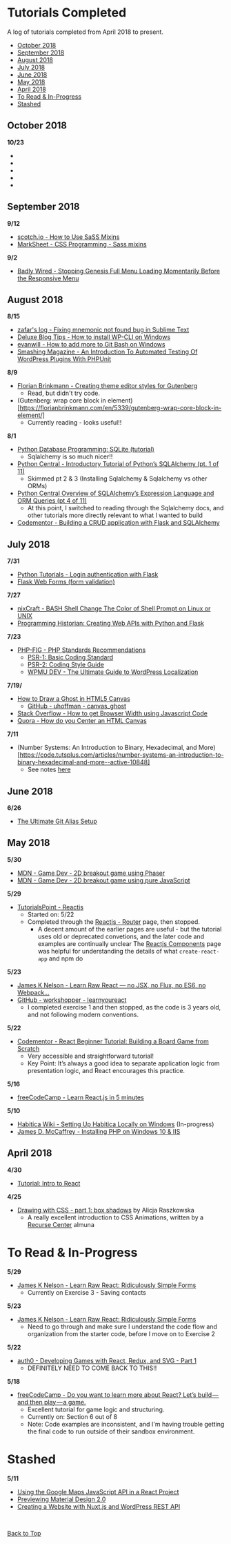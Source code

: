 <a id="top"></a>
# Tutorials Completed

A log of tutorials completed from April 2018 to present.

<!-- MarkdownTOC -->

* [October 2018](#october-2018)
* [September 2018](#september-2018)
* [August 2018](#august-2018)
* [July 2018](#july-2018)
* [June 2018](#june-2018)
* [May 2018](#may-2018)
* [April 2018](#april-2018)
* [To Read & In-Progress](#to-read--in-progress)
* [Stashed](#stashed)

<!-- /MarkdownTOC -->

<a id="october-2018"></a>
## October 2018

**10/23**

* [](https://www.sitepoint.com/css-layouts-floats-flexbox-grid/)
* [](https://developer.mozilla.org/en-US/docs/Web/CSS/CSS_Grid_Layout/CSS_Grid_and_Progressive_Enhancement)
* [](https://hacks.mozilla.org/2016/08/using-feature-queries-in-css/)
* [](https://getflywheel.com/layout/combine-flexbox-and-css-grids-for-layouts-how-to/)
* [](https://css-tricks.com/snippets/css/complete-guide-grid/)

<a id="september-2018"></a>
## September 2018

**9/12**
* [scotch.io - How to Use SaSS Mixins](https://scotch.io/tutorials/how-to-use-sass-mixins)
* [MarkSheet - CSS Programming - Sass mixins](https://marksheet.io/sass-mixins.html)

**9/2**
* [Badly Wired - Stopping Genesis Full Menu Loading Momentarily Before the Responsive Menu](http://badlywired.com/2018/04/stopping-genesis-full-menu-loading-momentarily-before-the-responsive-menu/)

<a id="august-2018"></a>
## August 2018

**8/15**
* [zafar's log - Fixing mnemonic not found bug in Sublime Text](http://dufferzafar.github.io/2015/06/16/fixing-mnemonic-not-found-bug-in-sublime-text/)
* [Deluxe Blog Tips - How to install WP-CLI on Windows](https://deluxeblogtips.com/install-wp-cli-windows/)
* [evanwill - How to add more to Git Bash on Windows](https://gist.github.com/evanwill/0207876c3243bbb6863e65ec5dc3f058)
* [Smashing Magazine - An Introduction To Automated Testing Of WordPress Plugins With PHPUnit](https://www.smashingmagazine.com/2017/12/automated-testing-wordpress-plugins-phpunit/)

**8/9**
* [Florian Brinkmann - Creating theme editor styles for Gutenberg](https://florianbrinkmann.com/en/4544/editor-styles-gutenberg/)
    * Read, but didn't try code.
* (Gutenberg: wrap core block in element)[https://florianbrinkmann.com/en/5339/gutenberg-wrap-core-block-in-element/]
    * Currently reading - looks useful!!

**8/1**
* [Python Database Programming: SQLite (tutorial)](https://pythonspot.com/en/python-database-programming-sqlite-tutorial/)
    * Sqlalchemy is so much nicer!!
* [Python Central - Introductory Tutorial of Python’s SQLAlchemy (pt. 1 of 11)](https://www.pythoncentral.io/introductory-tutorial-python-sqlalchemy/)
    * Skimmed pt 2 & 3 (Installing Sqlalchemy & Sqlalchemy vs other ORMs)
* [Python Central Overview of SQLAlchemy’s Expression Language and ORM Queries (pt 4 of 11)](https://www.pythoncentral.io/overview-sqlalchemys-expression-language-orm-queries/)
    * At this point, I switched to reading through the Sqlalchemy docs, and other tutorials more directly relevant to what I wanted to build
* [Codementor - Building a CRUD application with Flask and SQLAlchemy](https://www.codementor.io/garethdwyer/building-a-crud-application-with-flask-and-sqlalchemy-dm3wv7yu2)

<a id="july-2018"></a>
## July 2018

**7/31**
* [Python Tutorials - Login authentication with Flask](https://pythonspot.com/login-authentication-with-flask/)
* [Flask Web Forms (form validation)](https://pythonspot.com/flask-web-forms/)

**7/27**
* [nixCraft - BASH Shell Change The Color of Shell Prompt on Linux or UNIX](https://www.cyberciti.biz/faq/bash-shell-change-the-color-of-my-shell-prompt-under-linux-or-unix/)
* [Programming Historian: Creating Web APIs with Python and Flask](https://programminghistorian.org/en/lessons/creating-apis-with-python-and-flask)


**7/23**
* [PHP-FIG - PHP Standards Recommendations](https://www.php-fig.org/psr/)
    * [PSR-1: Basic Coding Standard](https://www.php-fig.org/psr/psr-1/)
    * [PSR-2: Coding Style Guide](https://www.php-fig.org/psr/psr-2/)
    * [WPMU DEV - The Ultimate Guide to WordPress Localization](https://premium.wpmudev.org/blog/ultimate-guide-wordpress-localization/)

**7/19/**
* [How to Draw a Ghost in HTML5 Canvas](http://loopandtouch.com/2014/04/22/how-to-draw-a-ghost-in-html5-canvas)
    * [GitHub - uhoffman - canvas_ghost](https://github.com/uhoffman/canvas_ghost)
* [Stack Overflow - How to get Browser Width using Javascript Code](https://stackoverflow.com/questions/1038727/how-to-get-browser-width-using-javascript-code)
* [Quora - How do you Center an HTML Canvas](https://www.quora.com/How-do-you-center-an-HTML-canvas)

**7/11**
* (Number Systems: An Introduction to Binary, Hexadecimal, and More)[https://code.tutsplus.com/articles/number-systems-an-introduction-to-binary-hexadecimal-and-more--active-10848]
    * See notes [here](math/number-systems-bases-and-conversions.md)

<a id="june-2018"></a>
## June 2018

**6/26**
* [The Ultimate Git Alias Setup](https://gist.github.com/mwhite/6887990)

<a id="may-2018"></a>
## May 2018

**5/30**
* [MDN - Game Dev - 2D breakout game using Phaser](https://developer.mozilla.org/en-US/docs/Games/Tutorials/2D_breakout_game_Phaser)
* [MDN - Game Dev - 2D breakout game using pure JavaScript](https://developer.mozilla.org/en-US/docs/Games/Tutorials/2D_Breakout_game_pure_JavaScript)

**5/29**
* [TutorialsPoint - Reactjs](https://www.tutorialspoint.com/reactjs/reactjs_components.htm)
    * Started on: 5/22
    * Completed through the [Reactjs - Router](https://www.tutorialspoint.com/reactjs/reactjs_router.htm) page, then stopped.
        * A decent amount of the earlier pages are useful - but the tutorial uses old or deprecated convetions, and the later code and examples are continually unclear
    The [Reactjs Components](https://www.tutorialspoint.com/reactjs/reactjs_components.htm) page was helpful for understanding the details of what `create-react-app` and npm do

**5/23**
* [James K Nelson - Learn Raw React — no JSX, no Flux, no ES6, no Webpack…](http://jamesknelson.com/learn-raw-react-no-jsx-flux-es6-webpack/)
* [GitHub - workshopper - learnyoureact](https://github.com/workshopper/learnyoureact)
    * I completed exercise 1 and then stopped, as the code is 3 years old, and not following modern conventions.

**5/22**
* [Codementor - React Beginner Tutorial: Building a Board Game from Scratch](https://www.codementor.io/reactjs/tutorial/beginner-tutorial-building-a-game-from-scratch)
    * Very accessible and straightforward tutorial!
    * Key Point: It’s always a good idea to separate application logic from presentation logic, and React encourages this practice.

**5/16**
* [freeCodeCamp - Learn React.js in 5 minutes](https://medium.freecodecamp.org/learn-react-js-in-5-minutes-526472d292f4)

**5/10**
* [Habitica Wiki - Setting Up Habitica Locally on Windows](http://habitica.wikia.com/wiki/Setting_up_Habitica_Locally_on_Windows) (In-progress)
* [James D. McCaffrey - Installing PHP on Windows 10 & IIS](https://jamesmccaffrey.wordpress.com/2017/01/26/installing-php-on-windows-10-and-iis/)

<a id="april-2018"></a>
## April 2018
**4/30**
* [Tutorial: Intro to React](https://reactjs.org/tutorial/tutorial.html#functional-components)

<a id="42518"></a>
**4/25**
* [Drawing with CSS - part 1: box shadows](https://trueskawka.github.io/blog/programming/2018/02/07/drawing-with-CSS-part-1-box-shadows.html) by Alicja Raszkowska
    * A really excellent introduction to CSS Animations, written by a [Recurse Center](https://recurse.com) almuna

<a id="to-read--in-progress"></a>
# To Read & In-Progress

**5/29**

* [James K Nelson - Learn Raw React: Ridiculously Simple Forms](http://jamesknelson.com/learn-raw-react-ridiculously-simple-forms/)
    * Currently on Exercise 3 - Saving contacts

**5/23**
* [James K Nelson - Learn Raw React: Ridiculously Simple Forms](http://jamesknelson.com/learn-raw-react-ridiculously-simple-forms/)
    * Need to go through and make sure I understand the code flow and organization from the starter code, before I move on to Exercise 2

**5/22**
* [auth0 - Developing Games with React, Redux, and SVG - Part 1](https://auth0.com/blog/developing-games-with-react-redux-and-svg-part-1/)
    * DEFINITELY NEED TO COME BACK TO THIS!!

**5/18**
* [freeCodeCamp - Do you want to learn more about React? Let’s build — and then play — a game.](https://medium.freecodecamp.org/do-you-want-to-learn-more-about-react-lets-build-and-then-play-a-game-218e0da5be44)
    * Excellent tutorial for game logic and structuring.
    * Currently on: Section 6 out of 8
    * Note: Code examples are inconsistent, and I'm having trouble getting the final code to run outside of their sandbox environment.

<a id="stashed"></a>
# Stashed

**5/11**
* [Using the Google Maps JavaScript API in a React Project](https://medium.com/front-end-hacking/using-the-google-maps-javascript-api-in-a-react-project-b3ed734375c6)
* [Previewing Material Design 2.0](https://uxdesign.cc/previewing-material-design-2-0-ec0215f0588f)
* [Creating a Website with Nuxt.js and WordPress REST API](https://medium.com/@moustachedesign/creating-a-website-with-nuxt-js-and-wordpress-rest-api-51cf66599cf3)

<br>

[Back to Top](#top)
